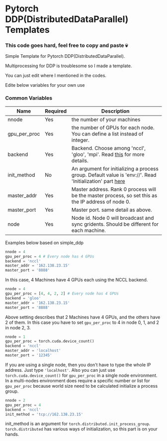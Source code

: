 # Pytorch DDP(DistributedDataParallel) Templates

### This code goes hard, feel free to copy and paste :skull:

Simple Template for Pytorch DDP(DistributedDataParallel).

Multiprocessing for DDP is troublesome so I made a template.

You can just edit where I mentioned in the codes.

Edite below variables for your own use

### Common Variables

| Name | Required | Description |
| --- | --- | --- |
| nnode | Yes | the number of your machines |
| gpu_per_proc | Yes | the number of GPUs for each node. You can define a list instead of integer. |
| backend | Yes | Backend. Choose among 'nccl', 'gloo', 'mpi'. Read [this](https://pytorch.org/docs/master/distributed.html) for more details. |
| init_method | No | An argument for initializing a process group. Default value is 'env://'. Read 'Initialization' part [here](https://pytorch.org/docs/stable/distributed.html) |
| master_addr | Yes | Master address. Rank 0 process will be the master process, so set this as the IP address of node 0. |
| master_port | Yes | Master port. same detail as above. |
| node | Yes | Node id. Node 0 will broadcast and sync gridents. Should be different for each machine. | 



Examples below based on simple_ddp

```python
nnode = 4
gpu_per_proc = 4 # Every node has 4 GPUs
backend = 'nccl'
master_addr = '162.138.23.15'
master_port = '8888'
```
In this case, 4 Machines have 4 GPUs each using the NCCL backend.

```python
nnode = 4
gpu_per_proc = [4, 4, 2, 2] # Every node has 4 GPUs
backend = 'gloo'
master_addr = '162.138.23.15'
master_port = '8888'
```
Above setting describes that 2 Machines have 4 GPUs, and the others have 2 of them.
In this case you have to set `gpu_per_proc` to 4 in node 0, 1, and 2 in node 2, 3.

```python
nnode = 1
gpu_per_proc = torch.cuda.device_count()
backend = 'nccl'
master_addr = 'localhost'
master_port = '12345'
```
If you are using a single node, then you don't have to type the whole IP address. Just type `'localhost'`.
Also you can just use `torch.cuda.device_count()` for `gpu_per_proc` in a single node environment.
In a multi-nodes environment does require a specific number or list for `gpu_per_proc`
because world size need to be calculated initialize a process group.

```python
nnode = 2
gpu_per_proc = 4
backend = 'nccl'
init_method = 'tcp://162.138.23.15'
```
init_method is an argument for `torch.distributed.init_process_group`.
`torch.distributed` has various ways of initialization, so this part is on your hands.